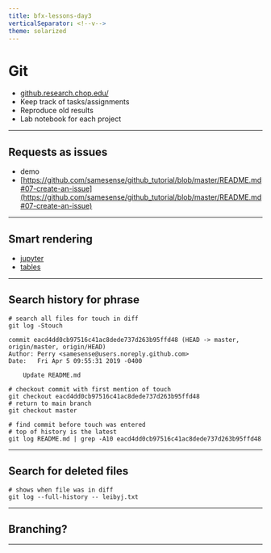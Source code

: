```yaml
---
title: bfx-lessons-day3
verticalSeparator: <!--v-->
theme: solarized
---
```


# Git

* [github.research.chop.edu/](github.research.chop.edu/) 
* Keep track of tasks/assignments
* Reproduce old results
* Lab notebook for each project
---

## Requests as issues
* demo
* [https://github.com/samesense/github_tutorial/blob/master/README.md#07-create-an-issue](https://github.com/samesense/github_tutorial/blob/master/README.md#07-create-an-issue)
---

## Smart rendering
* [jupyter](https://github.research.chop.edu/Hayerk/jupyter_notebooks/blob/master/box_plots_m6a.ipynb)
* [tables](https://github.com/samesense/ibd-gwas/blob/master/writeup/tables/prs.eur.md)
---

## Search history for phrase
```
# search all files for touch in diff
git log -Stouch
```

```
commit eacd4dd0cb97516c41ac8dede737d263b95ffd48 (HEAD -> master, origin/master, origin/HEAD)
Author: Perry <samesense@users.noreply.github.com>
Date:   Fri Apr 5 09:55:31 2019 -0400

    Update README.md
```

```
# checkout commit with first mention of touch
git checkout eacd4dd0cb97516c41ac8dede737d263b95ffd48
# return to main branch
git checkout master
```

```
# find commit before touch was entered
# top of history is the latest
git log README.md | grep -A10 eacd4dd0cb97516c41ac8dede737d263b95ffd48
```
---

## Search for deleted files
```
# shows when file was in diff
git log --full-history -- leibyj.txt
```
---

## Branching?
---
